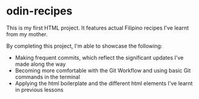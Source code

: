 # odin-recipes
This is my first HTML project. It features actual Filipino recipes I've learnt from my mother.

By completing this project, I'm able to showcase the following:
- Making frequent commits, which reflect the significant updates I've made along the way
- Becoming more comfortable with the Git Workflow and using basic Git commands in the terminal
- Applying the html boilerplate and the different html elements I've learnt in previous lessons

